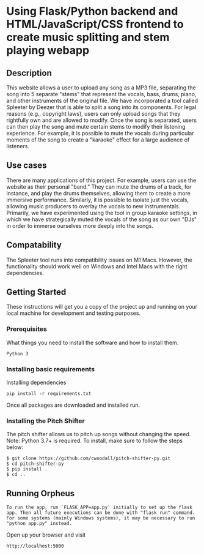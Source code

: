 # Using Flask/Python backend and HTML/JavaScript/CSS frontend to create music splitting and stem playing webapp

## Description

This website allows a user to upload any song as a MP3 file, separating the song into 5 separate "stems" that represent the vocals, bass, drums, piano, and other instruments of the original file. We have incorporated a tool called Spleeter by Deezer that is able to split a song into its components. For legal reasons (e.g., copyright laws), users can only upload songs that they rightfully own and are allowed to modify. Once the song is separated, users can then play the song and mute certain stems to modify their listening experience. For example, it is possible to mute the vocals during particular moments of the song to create a "karaoke" effect for a large audience of listeners.

## Use cases

There are many applications of this project. For example, users can use the website as their personal "band." They can mute the drums of a track, for instance, and play the drums themselves, allowing them to create a more immersive performance. Similarly, it is possible to isolate just the vocals, allowing music producers to overlay the vocals to new instrumentals. Primarily, we have experimented using the tool in group karaoke settings, in which we have strategically muted the vocals of the song as our own "DJs" in order to immerse ourselves more deeply into the songs. 

## Compatability

The Spleeter tool runs into compatibility issues on M1 Macs. However, the functionality should work well on Windows and Intel Macs with the right dependencies.

## Getting Started

These instructions will get you a copy of the project up and running on your local machine for development and testing purposes.

### Prerequisites

What things you need to install the software and how to install them.

```
Python 3
```

### Installing basic requirements

Installing dependencies 
```
pip install -r requirements.txt
```
Once all packages are downloaded and installed run.

### Installing the Pitch Shifter

The pitch shifter allows us to pitch up songs without changing the speed. Note: Python 3.7+ is required. To install, make sure to follow the steps below:

```
$ git clone https://github.com/cwoodall/pitch-shifter-py.git
$ cd pitch-shifter-py
$ pip install .
$ cd ..
```

## Running Orpheus
```
To run the app, run `FLASK_APP=app.py` initially to set up the flask app. Then all future executions can be done with "flask run" command. For some systems (mainly Windows systems), it may be necessary to run "python app.py" instead.
```

Open up your browser and visit
```
http://localhost:5000
```

